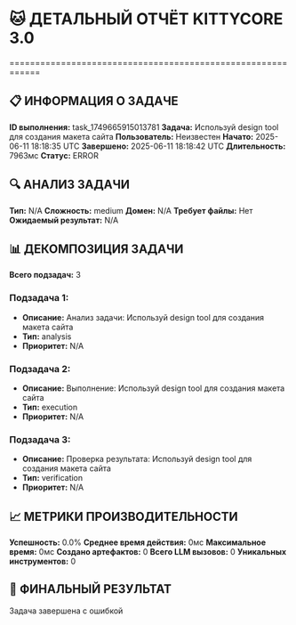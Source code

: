 # 🐱 ДЕТАЛЬНЫЙ ОТЧЁТ KITTYCORE 3.0
============================================================

## 📋 ИНФОРМАЦИЯ О ЗАДАЧЕ
**ID выполнения:** task_1749665915013781
**Задача:** Используй design tool для создания макета сайта
**Пользователь:** Неизвестен
**Начато:** 2025-06-11 18:18:35 UTC
**Завершено:** 2025-06-11 18:18:42 UTC
**Длительность:** 7963мс
**Статус:** ERROR

## 🔍 АНАЛИЗ ЗАДАЧИ
**Тип:** N/A
**Сложность:** medium
**Домен:** N/A
**Требует файлы:** Нет
**Ожидаемый результат:** N/A

## 📊 ДЕКОМПОЗИЦИЯ ЗАДАЧИ
**Всего подзадач:** 3

### Подзадача 1:
- **Описание:** Анализ задачи: Используй design tool для создания макета сайта
- **Тип:** analysis
- **Приоритет:** N/A

### Подзадача 2:
- **Описание:** Выполнение: Используй design tool для создания макета сайта
- **Тип:** execution
- **Приоритет:** N/A

### Подзадача 3:
- **Описание:** Проверка результата: Используй design tool для создания макета сайта
- **Тип:** verification
- **Приоритет:** N/A

## 📈 МЕТРИКИ ПРОИЗВОДИТЕЛЬНОСТИ
**Успешность:** 0.0%
**Среднее время действия:** 0мс
**Максимальное время:** 0мс
**Создано артефактов:** 0
**Всего LLM вызовов:** 0
**Уникальных инструментов:** 0

## 🎯 ФИНАЛЬНЫЙ РЕЗУЛЬТАТ
Задача завершена с ошибкой

